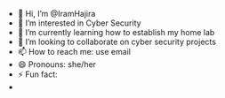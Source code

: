 - 👋 Hi, I’m @IramHajira
- 👀 I’m interested in Cyber Security
- 🌱 I’m currently learning how to establish my home lab
- 💞️ I’m looking to collaborate on cyber security projects
- 📫 How to reach me: use email
- 😄 Pronouns: she/her
- ⚡ Fun fact:
- 

<!---
IramHajira/IramHajira is a ✨ special ✨ repository because its `README.md` (this file) appears on your GitHub profile.
You can click the Preview link to take a look at your changes.
--->
